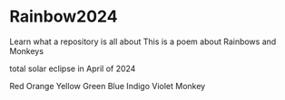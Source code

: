 # Rainbow2024
Learn what a repository is all about
This is a poem about Rainbows and Monkeys

total solar eclipse in April of 2024

Red
Orange
Yellow
Green
Blue
Indigo
Violet
Monkey